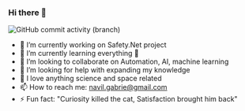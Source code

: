 ### Hi there 👋
![GitHub commit activity (branch)](https://img.shields.io/github/commit-activity/w/nav-03/nav-03)

- 🔭 I’m currently working on Safety.Net project
- 🌱 I’m currently learning everything 🤣
- 👯 I’m looking to collaborate on Automation, AI, machine learning
- 🤔 I’m looking for help with expanding my knowledge
- 💬 I love anything science and space related
- 📫 How to reach me: navil.gabrie@gmail.com
- ⚡ Fun fact: "Curiosity killed the cat, Satisfaction brought him back"
